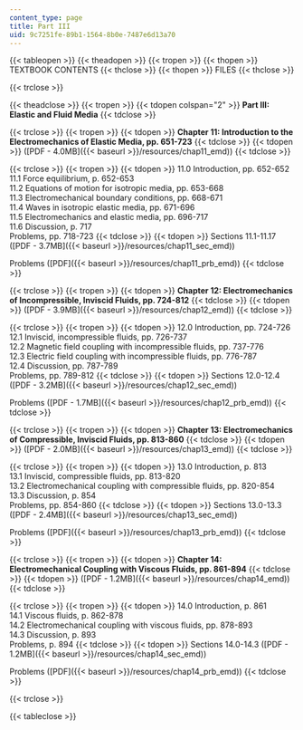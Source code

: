 ```yaml
---
content_type: page
title: Part III
uid: 9c7251fe-89b1-1564-8b0e-7487e6d13a70
---
```


{{< tableopen >}}
{{< theadopen >}}
{{< tropen >}}
{{< thopen >}}
TEXTBOOK CONTENTS
{{< thclose >}}
{{< thopen >}}
FILES
{{< thclose >}}

{{< trclose >}}

{{< theadclose >}}
{{< tropen >}}
{{< tdopen colspan="2" >}}
**Part III: Elastic and Fluid Media**
{{< tdclose >}}

{{< trclose >}}
{{< tropen >}}
{{< tdopen >}}
**Chapter 11: Introduction to the Electromechanics of Elastic Media, pp. 651-723**
{{< tdclose >}}
{{< tdopen >}}
([PDF - 4.0MB]({{< baseurl >}}/resources/chap11_emd))
{{< tdclose >}}

{{< trclose >}}
{{< tropen >}}
{{< tdopen >}}
11.0 Introduction, pp. 652-652  
11.1 Force equilibrium, p. 652-653  
11.2 Equations of motion for isotropic media, pp. 653-668  
11.3 Electromechanical boundary conditions, pp. 668-671  
11.4 Waves in isotropic elastic media, pp. 671-696  
11.5 Electromechanics and elastic media, pp. 696-717  
11.6 Discussion, p. 717  
Problems, pp. 718-723
{{< tdclose >}}
{{< tdopen >}}
Sections 11.1-11.17 ([PDF - 3.7MB]({{< baseurl >}}/resources/chap11_sec_emd))  
  
Problems ([PDF]({{< baseurl >}}/resources/chap11_prb_emd))
{{< tdclose >}}

{{< trclose >}}
{{< tropen >}}
{{< tdopen >}}
**Chapter 12: Electromechanics of Incompressible, Inviscid Fluids, pp. 724-812**
{{< tdclose >}}
{{< tdopen >}}
([PDF - 3.9MB]({{< baseurl >}}/resources/chap12_emd))
{{< tdclose >}}

{{< trclose >}}
{{< tropen >}}
{{< tdopen >}}
12.0 Introduction, pp. 724-726  
12.1 Inviscid, incompressible fluids, pp. 726-737  
12.2 Magnetic field coupling with incompressible fluids, pp. 737-776  
12.3 Electric field coupling with incompressible fluids, pp. 776-787  
12.4 Discussion, pp. 787-789  
Problems, pp. 789-812
{{< tdclose >}}
{{< tdopen >}}
Sections 12.0-12.4 ([PDF - 3.2MB]({{< baseurl >}}/resources/chap12_sec_emd))  
  
Problems ([PDF - 1.7MB]({{< baseurl >}}/resources/chap12_prb_emd))
{{< tdclose >}}

{{< trclose >}}
{{< tropen >}}
{{< tdopen >}}
**Chapter 13: Electromechanics of Compressible, Inviscid Fluids, pp. 813-860**
{{< tdclose >}}
{{< tdopen >}}
([PDF - 2.0MB]({{< baseurl >}}/resources/chap13_emd))
{{< tdclose >}}

{{< trclose >}}
{{< tropen >}}
{{< tdopen >}}
13.0 Introduction, p. 813  
13.1 Inviscid, compressible fluids, pp. 813-820  
13.2 Electromechanical coupling with compressible fluids, pp. 820-854  
13.3 Discussion, p. 854  
Problems, pp. 854-860
{{< tdclose >}}
{{< tdopen >}}
Sections 13.0-13.3 ([PDF - 2.4MB]({{< baseurl >}}/resources/chap13_sec_emd))  
  
Problems ([PDF]({{< baseurl >}}/resources/chap13_prb_emd))
{{< tdclose >}}

{{< trclose >}}
{{< tropen >}}
{{< tdopen >}}
**Chapter 14: Electromechanical Coupling with Viscous Fluids, pp. 861-894**
{{< tdclose >}}
{{< tdopen >}}
([PDF - 1.2MB]({{< baseurl >}}/resources/chap14_emd))
{{< tdclose >}}

{{< trclose >}}
{{< tropen >}}
{{< tdopen >}}
14.0 Introduction, p. 861  
14.1 Viscous fluids, p. 862-878  
14.2 Electromechanical coupling with viscous fluids, pp. 878-893  
14.3 Discussion, p. 893  
Problems, p. 894
{{< tdclose >}}
{{< tdopen >}}
Sections 14.0-14.3 ([PDF - 1.2MB]({{< baseurl >}}/resources/chap14_sec_emd))  
  
Problems ([PDF]({{< baseurl >}}/resources/chap14_prb_emd))
{{< tdclose >}}

{{< trclose >}}

{{< tableclose >}}